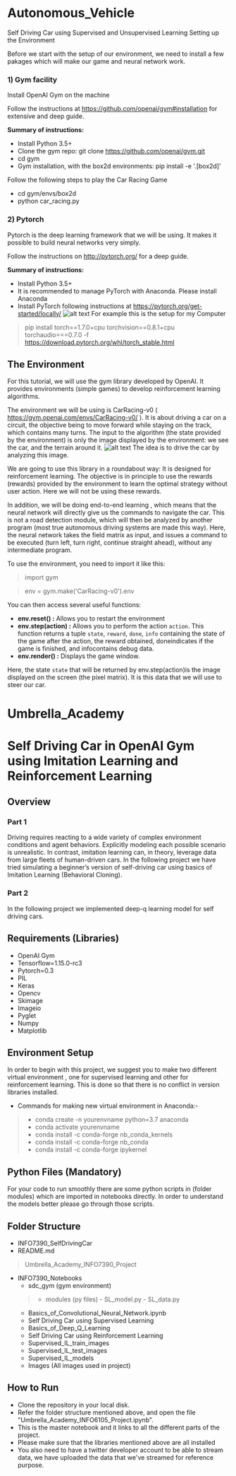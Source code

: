 # Autonomous_Vehicle
Self Driving Car using Supervised and Unsupervised Learning
Setting up the Environment  <a id='Environment'></a>

Before we start with the setup of our environment, we need to install a few pakages which will make our game and neural network work.

### 1) Gym facility
Install OpenAI Gym on the machine

Follow the instructions at https://github.com/openai/gym#installation for extensive and deep guide.

**Summary of instructions:**
- Install Python 3.5+
- Clone the gym repo: git clone https://github.com/openai/gym.git
- cd gym
- Gym installation, with the box2d environments: pip install -e '.[box2d]'

Follow the following steps to play the Car Racing Game
- cd gym/envs/box2d
- python car_racing.py

### 2) Pytorch
Pytorch is the deep learning framework that we will be using. It makes it possible to build neural networks very simply.

Follow the instructions on http://pytorch.org/ for a deep guide.

**Summary of instructions:**
- Install Python 3.5+
- It is recommended to manage PyTorch with Anaconda. Please install Anaconda
- Install PyTorch following instructions at https://pytorch.org/get-started/locally/
![alt text](https://github.com/ManaliSharma/Autonomous_Vehicle/blob/main/Images/Pytorch_Installation.png)
For example this is the setup for my Computer
> pip install torch==1.7.0+cpu torchvision==0.8.1+cpu torchaudio===0.7.0 -f https://download.pytorch.org/whl/torch_stable.html

## The Environment

For this tutorial, we will use the gym library developed by OpenAI. It provides environments (simple games) to develop reinforcement learning algorithms.

The environment we will be using is CarRacing-v0 ( https://gym.openai.com/envs/CarRacing-v0/ ). It is about driving a car on a circuit, the objective being to move forward while staying on the track, which contains many turns. The input to the algorithm (the state provided by the environment) is only the image displayed by the environment: we see the car, and the terrain around it.
![alt text](https://github.com/ManaliSharma/Autonomous_Vehicle/blob/main/Images/car-racing.png)
The idea is to drive the car by analyzing this image.

We are going to use this library in a roundabout way: It is designed for reinforcement learning. The objective is in principle to use the rewards (rewards) provided by the environment to learn the optimal strategy without user action. Here we will not be using these rewards.

In addition, we will be doing end-to-end learning , which means that the neural network will directly give us the commands to navigate the car. This is not a road detection module, which will then be analyzed by another program (most true autonomous driving systems are made this way). Here, the neural network takes the field matrix as input, and issues a command to be executed (turn left, turn right, continue straight ahead), without any intermediate program.

To use the environment, you need to import it like this:

>import gym

>env = gym.make('CarRacing-v0').env

You can then access several useful functions:

- **env.reset() :** Allows you to restart the environment
- **env.step(action) :** Allows you to perform the action `action`. This function returns a tuple `state`, `reward`, `done`, `info` containing the state of the game after the action, the reward obtained, doneindicates if the game is finished, and infocontains debug data.
- **env.render() :** Displays the game window.

Here, the state `state` that will be returned by env.step(action)is the image displayed on the screen (the pixel matrix). It is this data that we will use to steer our car.

# Umbrella_Academy
# Self Driving Car in OpenAI Gym using Imitation Learning and Reinforcement Learning
## Overview

### Part 1
Driving requires reacting to a wide variety of complex environment conditions and agent behaviors. Explicitly modeling each possible scenario is unrealistic. In contrast, imitation learning can, in theory, leverage data from large fleets of human-driven cars. In the following project we have tried simulating a beginner’s version of self-driving car using basics of Imitation Learning (Behavioral Cloning).

### Part 2
In the following project we implemented deep-q learning model for self driving cars.


## Requirements (Libraries)
- OpenAI Gym
- Tensorflow=1.15.0-rc3
- Pytorch=0.3
- PIL
- Keras
- Opencv
- Skimage
- Imageio
- Pyglet
- Numpy
- Matplotlib

## Environment Setup
In order to begin with this project, we suggest you to make two different virtual environment , one for supervised learning and other for reinforcement learning. This is done so that there is no conflict in version libraries installed. 

- Commands for making new virtual environment in Anaconda:-

> - conda create -n yourenvname python=3.7 anaconda
> - conda activate yourenvname
> - conda install -c conda-forge nb_conda_kernels
> - conda install -c conda-forge nb_conda
> - conda install -c conda-forge ipykernel

## Python Files (Mandatory)
For your code to run smoothly there are some python scripts in (folder modules) which are imported in notebooks directly. In order to understand the models better please go through those scripts.


## Folder Structure

- INFO7390_SelfDrivingCar
- README.md
> Umbrella_Academy_INFO7390_Project
- INFO7390_Notebooks
    - sdc_gym (gym environment)
    > - modules (py files)
        - SL_model.py
        - SL_data.py
    - Basics_of_Convolutional_Neural_Network.ipynb
    - Self Driving Car using Supervised Learning
    - Basics_of_Deep_Q_Learning
    - Self Driving Car using Reinforcement Learning 
    - Supervised_IL_train_images
    - Supervised_IL_test_images
    - Supervised_IL_models
    - Images (All images used in project)
   

## How to Run
- Clone the repository in your local disk.
- Refer the folder structure mentioned above, and open the file "Umbrella_Academy_INFO6105_Project.ipynb".
- This is the master notebook and it links to all the different parts of the project.
- Please make sure that the libraries mentioned above are all installed
- You also need to have a twitter developer account to be able to stream data, we have uploaded the data that we've streamed for reference purpose.

